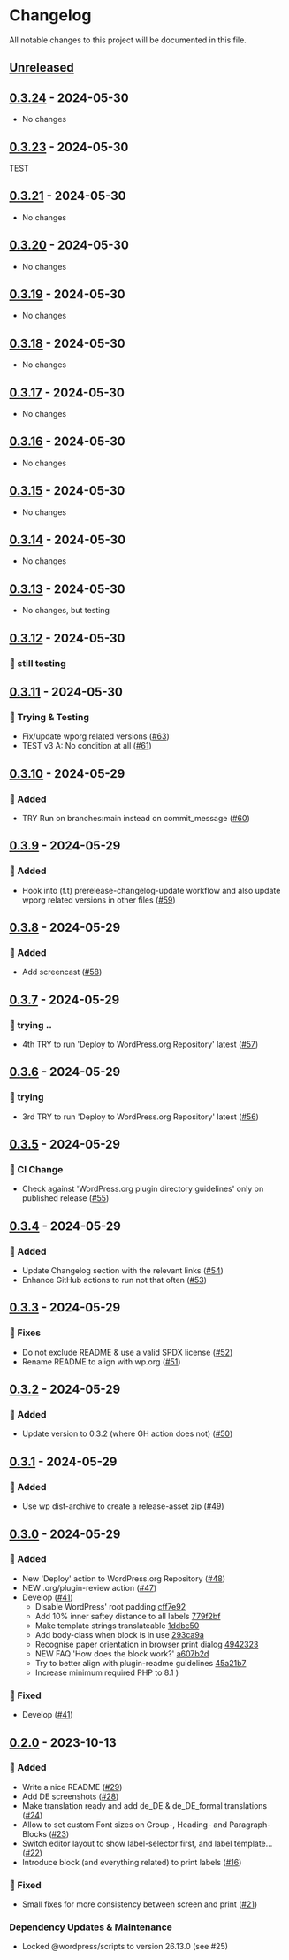 # Changelog

All notable changes to this project will be documented in this file.

## [Unreleased](https://github.com/figuren-theater/label-printing/compare/0.3.24...HEAD)

## [0.3.24](https://github.com/figuren-theater/label-printing/compare/0.3.23...0.3.24) - 2024-05-30

* No changes

## [0.3.23](https://github.com/figuren-theater/label-printing/compare/0.3.21...0.3.23) - 2024-05-30

TEST

## [0.3.21](https://github.com/figuren-theater/label-printing/compare/0.3.20...0.3.21) - 2024-05-30

* No changes

## [0.3.20](https://github.com/figuren-theater/label-printing/compare/0.3.19...0.3.20) - 2024-05-30

* No changes

## [0.3.19](https://github.com/figuren-theater/label-printing/compare/0.3.18...0.3.19) - 2024-05-30

* No changes

## [0.3.18](https://github.com/figuren-theater/label-printing/compare/0.3.17...0.3.18) - 2024-05-30

* No changes

## [0.3.17](https://github.com/figuren-theater/label-printing/compare/0.3.16...0.3.17) - 2024-05-30

* No changes

## [0.3.16](https://github.com/figuren-theater/label-printing/compare/0.3.15...0.3.16) - 2024-05-30

* No changes

## [0.3.15](https://github.com/figuren-theater/label-printing/compare/0.3.14...0.3.15) - 2024-05-30

* No changes

## [0.3.14](https://github.com/figuren-theater/label-printing/compare/0.3.13...0.3.14) - 2024-05-30

* No changes

## [0.3.13](https://github.com/figuren-theater/label-printing/compare/0.3.12...0.3.13) - 2024-05-30

* No changes, but testing

## [0.3.12](https://github.com/figuren-theater/label-printing/compare/0.3.11...0.3.12) - 2024-05-30

### 🚀 still testing

## [0.3.11](https://github.com/figuren-theater/label-printing/compare/0.3.10...0.3.11) - 2024-05-30

### 🚀 Trying & Testing

- Fix/update wporg related versions ([#63](https://github.com/figuren-theater/label-printing/pull/63))
- TEST v3 A: No condition at all ([#61](https://github.com/figuren-theater/label-printing/pull/61))

## [0.3.10](https://github.com/figuren-theater/label-printing/compare/0.3.9...0.3.10) - 2024-05-29

### 🚀 Added

- TRY Run on branches:main instead on commit_message ([#60](https://github.com/figuren-theater/label-printing/pull/60))

## [0.3.9](https://github.com/figuren-theater/label-printing/compare/0.3.8...0.3.9) - 2024-05-29

### 🚀 Added

- Hook into (f.t) prerelease-changelog-update workflow and also update wporg related versions in other files ([#59](https://github.com/figuren-theater/label-printing/pull/59))

## [0.3.8](https://github.com/figuren-theater/label-printing/compare/0.3.7...0.3.8) - 2024-05-29

### 🚀 Added

- Add screencast ([#58](https://github.com/figuren-theater/label-printing/pull/58))

## [0.3.7](https://github.com/figuren-theater/label-printing/compare/0.3.6...0.3.7) - 2024-05-29

### 🚀 trying ..

- 4th TRY to run 'Deploy to WordPress.org Repository' latest  ([#57](https://github.com/figuren-theater/label-printing/pull/57))

## [0.3.6](https://github.com/figuren-theater/label-printing/compare/0.3.5...0.3.6) - 2024-05-29

### 🚀 trying

- 3rd TRY to run 'Deploy to WordPress.org Repository' latest ([#56](https://github.com/figuren-theater/label-printing/pull/56))

## [0.3.5](https://github.com/figuren-theater/label-printing/compare/0.3.4...0.3.5) - 2024-05-29

### 🚀 CI Change

- Check against 'WordPress.org plugin directory guidelines' only on published release ([#55](https://github.com/figuren-theater/label-printing/pull/55))

## [0.3.4](https://github.com/figuren-theater/label-printing/compare/0.3.3...0.3.4) - 2024-05-29

### 🚀 Added

- Update Changelog section with the relevant links ([#54](https://github.com/figuren-theater/label-printing/pull/54))
- Enhance GitHub actions to run not that often ([#53](https://github.com/figuren-theater/label-printing/pull/53))

## [0.3.3](https://github.com/figuren-theater/label-printing/compare/0.3.2...0.3.3) - 2024-05-29

### :bug: Fixes

- Do not exclude README & use a valid SPDX license ([#52](https://github.com/figuren-theater/label-printing/pull/52))
- Rename README to align with wp.org ([#51](https://github.com/figuren-theater/label-printing/pull/51))

## [0.3.2](https://github.com/figuren-theater/label-printing/compare/0.3.1...0.3.2) - 2024-05-29

### 🚀 Added

- Update version to 0.3.2 (where GH action does not) ([#50](https://github.com/figuren-theater/label-printing/pull/50))

## [0.3.1](https://github.com/figuren-theater/label-printing/compare/0.3.0...0.3.1) - 2024-05-29

### 🚀 Added

- Use wp dist-archive to create a release-asset zip ([#49](https://github.com/figuren-theater/label-printing/pull/49))

## [0.3.0](https://github.com/figuren-theater/label-printing/compare/0.2.0...0.3.0) - 2024-05-29

### 🚀 Added

- New 'Deploy' action to WordPress.org Repository ([#48](https://github.com/figuren-theater/label-printing/pull/48))
- NEW .org/plugin-review action ([#47](https://github.com/figuren-theater/label-printing/pull/47))
- Develop ([#41](https://github.com/figuren-theater/label-printing/pull/41))
  - Disable WordPress' root padding [cff7e92](https://github.com/figuren-theater/label-printing/pull/41/commits/cff7e92a8a0d683debd1af92c166812f66aa10c8)
  - Add 10% inner saftey distance to all labels [779f2bf](https://github.com/figuren-theater/label-printing/pull/41/commits/779f2bf4b5c4c065c213995ee0184bbe539c4c06)
  - Make template strings translateable [1ddbc50](https://github.com/figuren-theater/label-printing/pull/41/commits/1ddbc50b67e3e5eb92f7da296a0ae39c6180f453)
  - Add body-class when block is in use [293ca9a](https://github.com/figuren-theater/label-printing/pull/41/commits/293ca9a467f95e0947cde1b33471e9f17164c192)
  - Recognise paper orientation in browser print dialog [4942323](https://github.com/figuren-theater/label-printing/pull/41/commits/49423234f3fb377ca9880b96044b8c73cebfab85)
  - NEW FAQ 'How does the block work?' [a607b2d](https://github.com/figuren-theater/label-printing/pull/41/commits/a607b2d0690d6cbb807c00b1609702d0f3f48314)
  - Try to better align with plugin-readme guidelines [45a21b7](https://github.com/figuren-theater/label-printing/pull/41/commits/45a21b741abf87f59159df6f2fa025f904442379)
  - Increase minimum required PHP to 8.1 )
  

### 🐛 Fixed

- Develop ([#41](https://github.com/figuren-theater/label-printing/pull/41))

## [0.2.0](https://github.com/figuren-theater/label-printing/compare/0.1.0...0.2.0) - 2023-10-13

### 🚀 Added

- Write a nice README ([#29](https://github.com/figuren-theater/label-printing/pull/29))
- Add DE screenshots ([#28](https://github.com/figuren-theater/label-printing/pull/28))
- Make translation ready and add de_DE & de_DE_formal translations ([#24](https://github.com/figuren-theater/label-printing/pull/24))
- Allow to set custom Font sizes on Group-, Heading- and Paragraph-Blocks ([#23](https://github.com/figuren-theater/label-printing/pull/23))
- Switch editor layout to show label-selector first, and label template… ([#22](https://github.com/figuren-theater/label-printing/pull/22))
- Introduce block (and everything related) to print labels ([#16](https://github.com/figuren-theater/label-printing/pull/16))

### 🐛 Fixed

- Small fixes for more consistency between screen and print ([#21](https://github.com/figuren-theater/label-printing/pull/21))

### Dependency Updates & Maintenance

- Locked @wordpress/scripts to version 26.13.0 (see #25)
